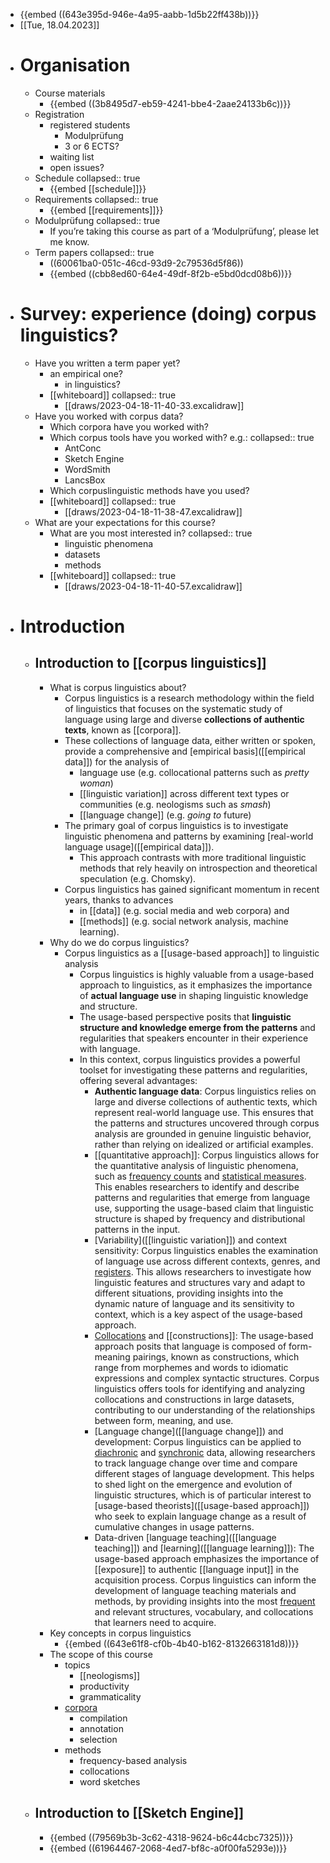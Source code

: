 - {{embed ((643e395d-946e-4a95-aabb-1d5b22ff438b))}}
- [[Tue, 18.04.2023]]
- # Organisation
	- Course materials
		- {{embed ((3b8495d7-eb59-4241-bbe4-2aae24133b6c))}}
	- Registration
		- registered students
			- Modulprüfung
			- 3 or 6 ECTS?
		- waiting list
		- open issues?
	- Schedule
	  collapsed:: true
		- {{embed [[schedule]]}}
	- Requirements
	  collapsed:: true
		- {{embed [[requirements]]}}
	- Modulprüfung
	  collapsed:: true
		- If you’re taking this course as part of a ‘Modulprüfung’, please let me know.
	- Term papers
	  collapsed:: true
		- ((60061ba0-051c-46cd-93d9-2c79536d5f86))
		- {{embed ((cbb8ed60-64e4-49df-8f2b-e5bd0dcd08b6))}}
- # Survey: experience (doing) corpus linguistics?
	- Have you written a term paper yet?
		- an empirical one?
			- in linguistics?
		- [[whiteboard]]
		  collapsed:: true
			- [[draws/2023-04-18-11-40-33.excalidraw]]
	- Have you worked with corpus data?
		- Which corpora have you worked with?
		- Which corpus tools have you worked with? e.g.:
		  collapsed:: true
			- AntConc
			- Sketch Engine
			- WordSmith
			- LancsBox
		- Which corpuslinguistic methods have you used?
		- [[whiteboard]]
		  collapsed:: true
			- [[draws/2023-04-18-11-38-47.excalidraw]]
	- What are your expectations for this course?
		- What are you most interested in?
		  collapsed:: true
			- linguistic phenomena
			- datasets
			- methods
		- [[whiteboard]]
		  collapsed:: true
			- [[draws/2023-04-18-11-40-57.excalidraw]]
- # Introduction
	- ## Introduction to [[corpus linguistics]]
		- What is corpus linguistics about?
			- Corpus linguistics is a research methodology within the field of linguistics that focuses on the systematic study of language using large and diverse **collections of authentic texts**, known as [[corpora]].
			- These collections of language data, either written or spoken, provide a comprehensive and [empirical basis]([[empirical data]]) for the analysis of
				- language use (e.g. collocational patterns such as *pretty woman*)
				- [[linguistic variation]] across different text types or communities (e.g.  neologisms such as *smash*)
				- [[language change]] (e.g. *going to* future)
			- The primary goal of corpus linguistics is to investigate linguistic phenomena and patterns by examining [real-world language usage]([[empirical data]]).
				- This approach contrasts with more traditional linguistic methods that rely heavily on introspection and theoretical speculation (e.g. Chomsky).
			- Corpus linguistics has gained significant momentum in recent years, thanks to advances
				- in [[data]] (e.g. social media and web corpora) and
				- [[methods]] (e.g. social network analysis, machine learning).
		- Why do we do corpus linguistics?
			- Corpus linguistics as a [[usage-based approach]] to linguistic analysis
				- Corpus linguistics is highly valuable from a usage-based approach to linguistics, as it emphasizes the importance of **actual language use** in shaping linguistic knowledge and structure.
				- The usage-based perspective posits that **linguistic structure and knowledge emerge from the patterns** and regularities that speakers encounter in their experience with language.
				- In this context, corpus linguistics provides a powerful toolset for investigating these patterns and regularities, offering several advantages:
					- **Authentic language data**: Corpus linguistics relies on large and diverse collections of authentic texts, which represent real-world language use. This ensures that the patterns and structures uncovered through corpus analysis are grounded in genuine linguistic behavior, rather than relying on idealized or artificial examples.
					- [[quantitative approach]]: Corpus linguistics allows for the quantitative analysis of linguistic phenomena, such as  [frequency counts]([[frequency]]) and [statistical measures]([[statistics]]). This enables researchers to identify and describe patterns and regularities that emerge from language use, supporting the usage-based claim that linguistic structure is shaped by frequency and distributional patterns in the input.
					- [Variability]([[linguistic variation]]) and context sensitivity: Corpus linguistics enables the examination of language use across different contexts, genres, and [registers]([[register]]). This allows researchers to investigate how linguistic features and structures vary and adapt to different situations, providing insights into the dynamic nature of language and its sensitivity to context, which is a key aspect of the usage-based approach.
					- [Collocations]([[collocations]]) and [[constructions]]: The usage-based approach posits that language is composed of form-meaning pairings, known as constructions, which range from morphemes and words to idiomatic expressions and complex syntactic structures. Corpus linguistics offers tools for identifying and analyzing collocations and constructions in large datasets, contributing to our understanding of the relationships between form, meaning, and use.
					- [Language change]([[language change]]) and development: Corpus linguistics can be applied to [diachronic]([[diachronic]]) and [synchronic]([[synchronic]]) data, allowing researchers to track language change over time and compare different stages of language development. This helps to shed light on the emergence and evolution of linguistic structures, which is of particular interest to [usage-based theorists]([[usage-based approach]]) who seek to explain language change as a result of cumulative changes in usage patterns.
					- Data-driven [language teaching]([[language teaching]]) and [learning]([[language learning]]): The usage-based approach emphasizes the importance of [[exposure]] to authentic [[language input]] in the acquisition process. Corpus linguistics can inform the development of language teaching materials and methods, by providing insights into the most [frequent]([[frequency]]) and relevant structures, vocabulary, and collocations that learners need to acquire.
		- Key concepts in corpus linguistics
			- {{embed ((643e61f8-cf0b-4b40-b162-8132663181d8))}}
		- The scope of this course
			- topics
				- [[neologisms]]
				- productivity
				- grammaticality
			- [corpora]([[corpora]])
				- compilation
				- annotation
				- selection
			- methods
				- frequency-based analysis
				- collocations
				- word sketches
	- ## Introduction to [[Sketch Engine]]
		- {{embed ((79569b3b-3c62-4318-9624-b6c44cbc7325))}}
		- {{embed ((61964467-2068-4ed7-bf8c-a0f00fa5293e))}}